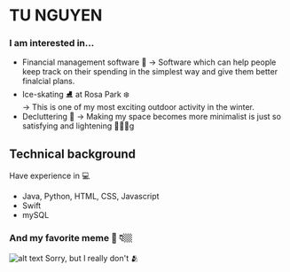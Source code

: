 # TU NGUYEN 
### I am interested in...
- Financial management software 💸 
-> Software which can help people keep track on their spending in the simplest way and give them better finalcial plans.
- Ice-skating ⛸ at Rosa Park ❄️  
-> This is one of my most exciting outdoor activity in the winter.  
- Decluttering 🏡 
-> Making my space becomes more minimalist is just so satisfying and lightening 🧘🏻‍♀️g
## Technical background
Have experience in 💻
- Java, Python, HTML, CSS, Javascript
- Swift
- mySQL
### And my favorite meme 🥵 👇🏼
![alt text](https://imgix.ranker.com/user_node_img/50106/1002119104/original/1002119104-photo-u1)
Sorry, but I really don't 🫂
